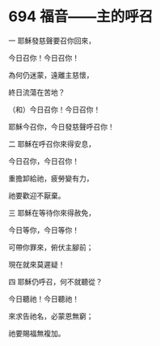 # 694 福音——主的呼召

一 耶穌發慈聲要召你回來，

今日召你！今日召你！

為何仍迷蒙，遠離主慈懷，

終日流蕩在苦地？

（和）今日召你！今日召你！

耶穌今召你，今日發慈聲呼召你！

二 耶穌在呼召你來得安息，

今日召你，今日召你！

重擔卸給祂，疲勞變有力，

祂要歡迎不厭棄。

三 耶穌在等待你來得赦免，

今日等你，今日等你！

可帶你罪來，俯伏主腳前；

現在就來莫遲疑！

四 耶穌仍呼召，何不就聽從？

今日聽祂！今日聽祂！

來求告祂名，必蒙恩無窮；

祂要賜福無複加。

